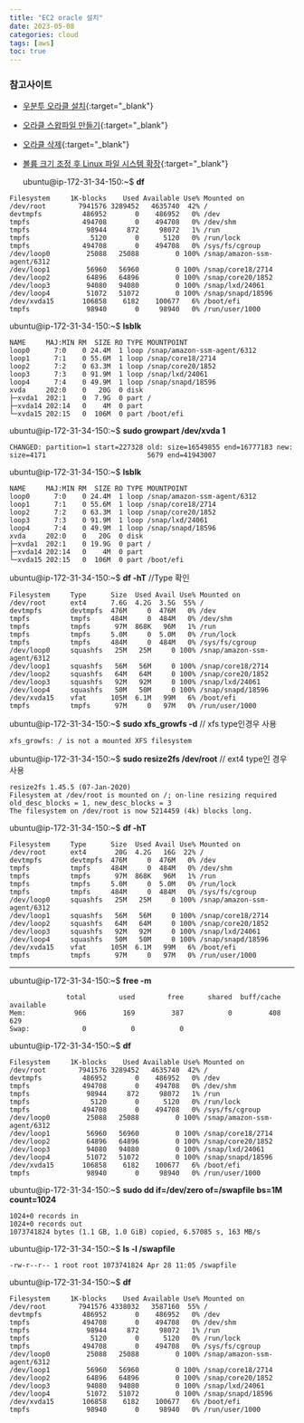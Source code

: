 ```yaml
---
title: "EC2 oracle 설치"
date: 2023-05-08
categories: cloud  
tags: [aws]
toc: true
---
```


### 참고사이트
* [우분투 오라클 설치](https://yunamom.tistory.com/335){:target="_blank"}
* [오라클 스왑파일 만들기](https://yunamom.tistory.com/302?category=991468){:target="_blank"}
* [오라클 삭제](https://dlgkstjq623.tistory.com/421){:target="_blank"}
* [볼륨 크기 조정 후 Linux 파일 시스템 확장](https://docs.aws.amazon.com/ko_kr/AWSEC2/latest/UserGuide/recognize-expanded-volume-linux.html){:target="_blank"}


    ubuntu@ip-172-31-34-150:~$ **df**
```
Filesystem     1K-blocks    Used Available Use% Mounted on
/dev/root        7941576 3289452   4635740  42% /
devtmpfs          486952       0    486952   0% /dev
tmpfs             494708       0    494708   0% /dev/shm
tmpfs              98944     872     98072   1% /run
tmpfs               5120       0      5120   0% /run/lock
tmpfs             494708       0    494708   0% /sys/fs/cgroup
/dev/loop0         25088   25088         0 100% /snap/amazon-ssm-agent/6312
/dev/loop1         56960   56960         0 100% /snap/core18/2714
/dev/loop2         64896   64896         0 100% /snap/core20/1852
/dev/loop3         94080   94080         0 100% /snap/lxd/24061
/dev/loop4         51072   51072         0 100% /snap/snapd/18596
/dev/xvda15       106858    6182    100677   6% /boot/efi
tmpfs              98940       0     98940   0% /run/user/1000
```

ubuntu@ip-172-31-34-150:~$ **lsblk**
```
NAME     MAJ:MIN RM  SIZE RO TYPE MOUNTPOINT
loop0      7:0    0 24.4M  1 loop /snap/amazon-ssm-agent/6312
loop1      7:1    0 55.6M  1 loop /snap/core18/2714
loop2      7:2    0 63.3M  1 loop /snap/core20/1852
loop3      7:3    0 91.9M  1 loop /snap/lxd/24061
loop4      7:4    0 49.9M  1 loop /snap/snapd/18596
xvda     202:0    0   20G  0 disk
├─xvda1  202:1    0  7.9G  0 part /
├─xvda14 202:14   0    4M  0 part
└─xvda15 202:15   0  106M  0 part /boot/efi
```

ubuntu@ip-172-31-34-150:~$ **sudo growpart /dev/xvda 1**
```
CHANGED: partition=1 start=227328 old: size=16549855 end=16777183 new: size=4171                         5679 end=41943007
```

ubuntu@ip-172-31-34-150:~$ **lsblk**
```
NAME     MAJ:MIN RM  SIZE RO TYPE MOUNTPOINT
loop0      7:0    0 24.4M  1 loop /snap/amazon-ssm-agent/6312
loop1      7:1    0 55.6M  1 loop /snap/core18/2714
loop2      7:2    0 63.3M  1 loop /snap/core20/1852
loop3      7:3    0 91.9M  1 loop /snap/lxd/24061
loop4      7:4    0 49.9M  1 loop /snap/snapd/18596
xvda     202:0    0   20G  0 disk
├─xvda1  202:1    0 19.9G  0 part /
├─xvda14 202:14   0    4M  0 part
└─xvda15 202:15   0  106M  0 part /boot/efi
```

ubuntu@ip-172-31-34-150:~$ **df -hT**         //Type 확인                          
```
Filesystem     Type      Size  Used Avail Use% Mounted on
/dev/root      ext4      7.6G  4.2G  3.5G  55% /
devtmpfs       devtmpfs  476M     0  476M   0% /dev
tmpfs          tmpfs     484M     0  484M   0% /dev/shm
tmpfs          tmpfs      97M  868K   96M   1% /run
tmpfs          tmpfs     5.0M     0  5.0M   0% /run/lock
tmpfs          tmpfs     484M     0  484M   0% /sys/fs/cgroup
/dev/loop0     squashfs   25M   25M     0 100% /snap/amazon-ssm-agent/6312
/dev/loop1     squashfs   56M   56M     0 100% /snap/core18/2714
/dev/loop2     squashfs   64M   64M     0 100% /snap/core20/1852
/dev/loop3     squashfs   92M   92M     0 100% /snap/lxd/24061
/dev/loop4     squashfs   50M   50M     0 100% /snap/snapd/18596
/dev/xvda15    vfat      105M  6.1M   99M   6% /boot/efi
tmpfs          tmpfs      97M     0   97M   0% /run/user/1000
```

      
ubuntu@ip-172-31-34-150:~$ **sudo xfs_growfs -d** 	  // xfs type인경우 사용	
```
xfs_growfs: / is not a mounted XFS filesystem
```

      
ubuntu@ip-172-31-34-150:~$ **sudo resize2fs /dev/root**		// ext4 type인 경우 사용
```
resize2fs 1.45.5 (07-Jan-2020)
Filesystem at /dev/root is mounted on /; on-line resizing required
old_desc_blocks = 1, new_desc_blocks = 3
The filesystem on /dev/root is now 5214459 (4k) blocks long.
```

ubuntu@ip-172-31-34-150:~$ **df -hT**
```
Filesystem     Type      Size  Used Avail Use% Mounted on
/dev/root      ext4       20G  4.2G   16G  22% /
devtmpfs       devtmpfs  476M     0  476M   0% /dev
tmpfs          tmpfs     484M     0  484M   0% /dev/shm
tmpfs          tmpfs      97M  868K   96M   1% /run
tmpfs          tmpfs     5.0M     0  5.0M   0% /run/lock
tmpfs          tmpfs     484M     0  484M   0% /sys/fs/cgroup
/dev/loop0     squashfs   25M   25M     0 100% /snap/amazon-ssm-agent/6312
/dev/loop1     squashfs   56M   56M     0 100% /snap/core18/2714
/dev/loop2     squashfs   64M   64M     0 100% /snap/core20/1852
/dev/loop3     squashfs   92M   92M     0 100% /snap/lxd/24061
/dev/loop4     squashfs   50M   50M     0 100% /snap/snapd/18596
/dev/xvda15    vfat      105M  6.1M   99M   6% /boot/efi
tmpfs          tmpfs      97M     0   97M   0% /run/user/1000
```

--------------------------------------------------------------------------  


ubuntu@ip-172-31-34-150:~$ **free -m**
```
              total        used        free      shared  buff/cache   available
Mem:            966         169         387           0         408         629
Swap:             0           0           0
```

ubuntu@ip-172-31-34-150:~$ **df**
```
Filesystem     1K-blocks    Used Available Use% Mounted on
/dev/root        7941576 3289452   4635740  42% /
devtmpfs          486952       0    486952   0% /dev
tmpfs             494708       0    494708   0% /dev/shm
tmpfs              98944     872     98072   1% /run
tmpfs               5120       0      5120   0% /run/lock
tmpfs             494708       0    494708   0% /sys/fs/cgroup
/dev/loop0         25088   25088         0 100% /snap/amazon-ssm-agent/6312
/dev/loop1         56960   56960         0 100% /snap/core18/2714
/dev/loop2         64896   64896         0 100% /snap/core20/1852
/dev/loop3         94080   94080         0 100% /snap/lxd/24061
/dev/loop4         51072   51072         0 100% /snap/snapd/18596
/dev/xvda15       106858    6182    100677   6% /boot/efi
tmpfs              98940       0     98940   0% /run/user/1000
```

ubuntu@ip-172-31-34-150:~$ **sudo dd if=/dev/zero of=/swapfile bs=1M count=1024**
```
1024+0 records in
1024+0 records out
1073741824 bytes (1.1 GB, 1.0 GiB) copied, 6.57085 s, 163 MB/s
```

ubuntu@ip-172-31-34-150:~$ **ls -l /swapfile**
```
-rw-r--r-- 1 root root 1073741824 Apr 28 11:05 /swapfile
```

ubuntu@ip-172-31-34-150:~$ **df**  
```
Filesystem     1K-blocks    Used Available Use% Mounted on
/dev/root        7941576 4338032   3587160  55% /
devtmpfs          486952       0    486952   0% /dev
tmpfs             494708       0    494708   0% /dev/shm
tmpfs              98944     872     98072   1% /run
tmpfs               5120       0      5120   0% /run/lock
tmpfs             494708       0    494708   0% /sys/fs/cgroup
/dev/loop0         25088   25088         0 100% /snap/amazon-ssm-agent/6312
/dev/loop1         56960   56960         0 100% /snap/core18/2714
/dev/loop2         64896   64896         0 100% /snap/core20/1852
/dev/loop3         94080   94080         0 100% /snap/lxd/24061
/dev/loop4         51072   51072         0 100% /snap/snapd/18596
/dev/xvda15       106858    6182    100677   6% /boot/efi
tmpfs              98940       0     98940   0% /run/user/1000
```
